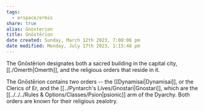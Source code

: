 ```yaml
---
tags:
  - erspace/ermis
share: true
alias: Gnosterion
title: Gnōstērion
date created: Sunday, March 12th 2023, 7:00:06 pm
date modified: Monday, July 17th 2023, 1:15:48 pm
---
```


The Gnōstērion designates both a sacred building in the capital city, [[./Omerth|Omerth]], and the religious orders that reside in it. 

The Gnōstērion contains two orders -- the [[Dynamisai|Dynamisai]], or the Clerics of Er, and the [[../Pyntarch's Lives/Gnostari|Gnostari]], which are the [[../../../Rules & Options/Classes/Psion|psionic]] arm of the Dyarchy. Both orders are known for their religious zealotry. 
